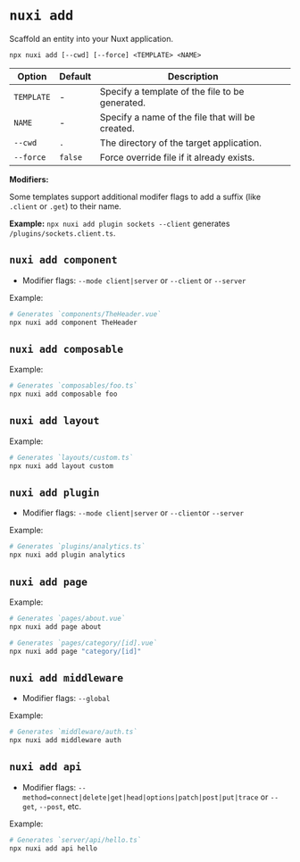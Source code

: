 # `nuxi add`

Scaffold an entity into your Nuxt application.

```{bash}
npx nuxi add [--cwd] [--force] <TEMPLATE> <NAME>
```

Option        | Default          | Description
-------------------------|-----------------|------------------
`TEMPLATE` | - | Specify a template of the file to be generated.
`NAME` | - | Specify a name of the file that will be created.
`--cwd` | `.` | The directory of the target application.
`--force` | `false` | Force override file if it already exists.

**Modifiers:**

Some templates support additional modifer flags to add a suffix (like `.client` or `.get`) to their name.

**Example:** `npx nuxi add plugin sockets --client` generates `/plugins/sockets.client.ts`.

## `nuxi add component`

* Modifier flags: `--mode client|server` or `--client` or `--server`

Example:

```bash
# Generates `components/TheHeader.vue`
npx nuxi add component TheHeader
```

## `nuxi add composable`

Example:

```bash
# Generates `composables/foo.ts`
npx nuxi add composable foo
```

## `nuxi add layout`

Example:

```bash
# Generates `layouts/custom.ts`
npx nuxi add layout custom
```

## `nuxi add plugin`

* Modifier flags: `--mode client|server` or `--client`or `--server`

Example:

```bash
# Generates `plugins/analytics.ts`
npx nuxi add plugin analytics
```

## `nuxi add page`

Example:

```bash
# Generates `pages/about.vue`
npx nuxi add page about
```

```bash
# Generates `pages/category/[id].vue`
npx nuxi add page "category/[id]"
```

## `nuxi add middleware`

* Modifier flags: `--global`

Example:

```bash
# Generates `middleware/auth.ts`
npx nuxi add middleware auth
```

## `nuxi add api`

* Modifier flags: `--method=connect|delete|get|head|options|patch|post|put|trace` or `--get`, `--post`, etc.

Example:

```bash
# Generates `server/api/hello.ts`
npx nuxi add api hello
```
